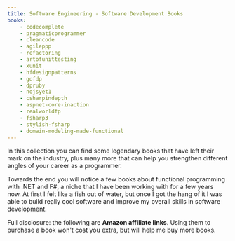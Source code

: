 ```yaml
---
title: Software Engineering - Software Development Books
books:
    - codecomplete
    - pragmaticprogrammer
    - cleancode
    - agileppp
    - refactoring
    - artofunittesting
    - xunit
    - hfdesignpatterns
    - gofdp
    - dpruby
    - nojsyet1
    - csharpindepth
    - aspnet-core-inaction
    - realworldfp
    - fsharp3
    - stylish-fsharp
    - domain-modeling-made-functional
---
```


In this collection you can find some legendary books that have left their mark on the industry, plus many more that can help you strengthen different angles of your career as a programmer.

Towards the end you will notice a few books about functional programming with .NET and F#, a niche that I have been working with for a few years now. At first I felt like a fish out of water, but once I got the hang of it I was able to build really cool software and improve my overall skills in software development.

Full disclosure: the following are <strong>Amazon affiliate links</strong>. Using them to purchase a book won't cost you extra, but will help me buy more books.
